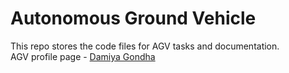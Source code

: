 # Autonomous Ground Vehicle
This repo stores the code files for AGV tasks and documentation.</br>
AGV profile page - [Damiya Gondha](https://docs.google.com/document/d/1aftv407k6_P9lz4O7Grb_QcXYLTVViwXsO88OUWnXA8/edit?usp=sharing)
